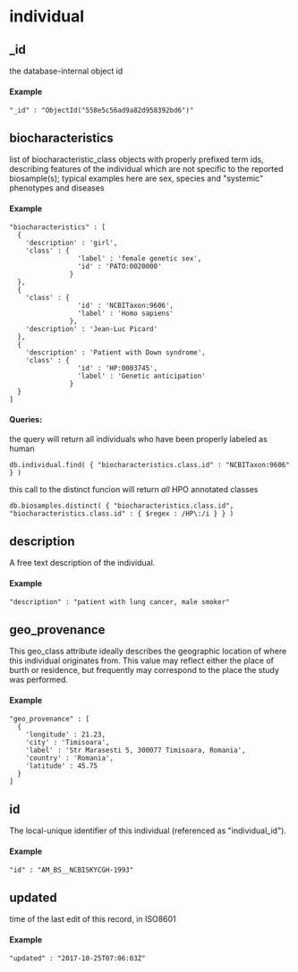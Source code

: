 # individual  



## _id

the database-internal object id

#### Example

```
"_id" : "ObjectId("558e5c56ad9a82d958392bd6")"
```

## biocharacteristics

list of biocharacteristic_class objects with properly prefixed term ids, describing features of the individual which are not specific to the reported biosample(s); typical examples here are sex, species and "systemic" phenotypes and diseases

#### Example

```
"biocharacteristics" : [
  {
    'description' : 'girl',
    'class' : {
                 'label' : 'female genetic sex',
                 'id' : 'PATO:0020000'
               }
  },
  {
    'class' : {
                 'id' : 'NCBITaxon:9606',
                 'label' : 'Homo sapiens'
               },
    'description' : 'Jean-Luc Picard'
  },
  {
    'description' : 'Patient with Down syndrome',
    'class' : {
                 'id' : 'HP:0003745',
                 'label' : 'Genetic anticipation'
               }
  }
]
```

#### Queries:
the query will return all individuals who have been properly labeled as human
```
db.individual.find( { "biocharacteristics.class.id" : "NCBITaxon:9606" } )
```

this call to the distinct funcion will return *all* HPO annotated classes
```
db.biosamples.distinct( { "biocharacteristics.class.id", "biocharacteristics.class.id" : { $regex : /HP\:/i } } )
```

## description

A free text description of the individual.

#### Example

```
"description" : "patient with lung cancer, male smoker"
```

## geo_provenance

This geo_class attribute ideally describes the geographic location of where this individual originates from.
This value may reflect either the place of burth or residence, but frequently may correspond to the place the study was performed.


#### Example

```
"geo_provenance" : [
  {
    'longitude' : 21.23,
    'city' : 'Timisoara',
    'label' : 'Str Marasesti 5, 300077 Timisoara, Romania',
    'country' : 'Romania',
    'latitude' : 45.75
  }
]
```

## id

The local-unique identifier of this individual (referenced as "individual_id").

#### Example

```
"id" : "AM_BS__NCBISKYCGH-1993"
```

## updated

time of the last edit of this record, in ISO8601

#### Example

```
"updated" : "2017-10-25T07:06:03Z"
```
